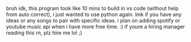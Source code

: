   bruh idk, this program took like 10 mins to build in vs code (without help from auto correct), i just wanted to use python again. 
  lmk if you have any ideas or any songs to pair with specific ideas.
  i plan on adding spotify or youtube music api when i have more free time.
  :) if youre a hiring manager reading this rn, plz hire me lol ;)
